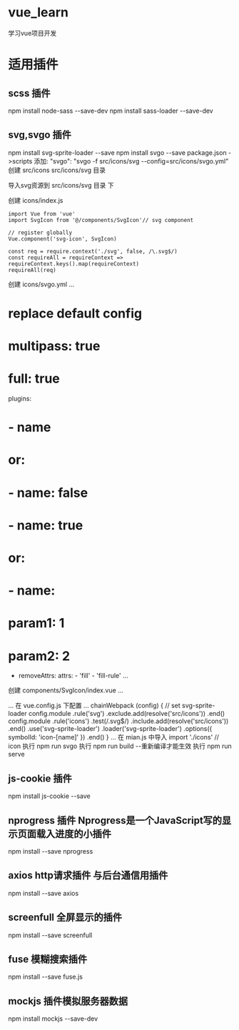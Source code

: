 # vue_learn
学习vue项目开发

# 适用插件
## scss 插件
npm install node-sass --save-dev
npm install sass-loader --save-dev

## svg,svgo 插件
npm install svg-sprite-loader --save
npm install svgo --save
package.json ->scripts 添加: "svgo": "svgo -f src/icons/svg --config=src/icons/svgo.yml"
创建 src/icons src/icons/svg 目录 

导入svg资源到 src/icons/svg 目录 下

创建 icons/index.js
```
import Vue from 'vue'
import SvgIcon from '@/components/SvgIcon'// svg component

// register globally
Vue.component('svg-icon', SvgIcon)

const req = require.context('./svg', false, /\.svg$/)
const requireAll = requireContext => requireContext.keys().map(requireContext)
requireAll(req)
```
创建 icons/svgo.yml
...
# replace default config

# multipass: true
# full: true

plugins:

  # - name
  #
  # or:
  # - name: false
  # - name: true
  #
  # or:
  # - name:
  #     param1: 1
  #     param2: 2

- removeAttrs:
    attrs:
      - 'fill'
      - 'fill-rule'
...

创建 components/SvgIcon/index.vue
...
<template>
  <div
    v-if="isExternal"
    :style="styleExternalIcon"
    class="svg-external-icon svg-icon"
    v-on="$listeners"
  />
  <svg
    v-else
    :class="svgClass"
    aria-hidden="true"
    v-on="$listeners"
  >
    <use :xlink:href="iconName" />
  </svg>
</template>

<script>
// doc: https://panjiachen.github.io/vue-element-admin-site/feature/component/svg-icon.html#usage
import { isExternal } from '@/utils/validate'

export default {
  name: 'SvgIcon',
  props: {
    iconClass: {
      type: String,
      required: true
    },
    className: {
      type: String,
      default: ''
    }
  },
  computed: {
    isExternal() {
      return isExternal(this.iconClass)
    },
    iconName() {
      return `#icon-${this.iconClass}`
    },
    svgClass() {
      if (this.className) {
        return 'svg-icon ' + this.className
      } else {
        return 'svg-icon'
      }
    },
    styleExternalIcon() {
      return {
        mask: `url(${this.iconClass}) no-repeat 50% 50%`,
        '-webkit-mask': `url(${this.iconClass}) no-repeat 50% 50%`
      }
    }
  }
}
</script>

<style scoped>
.svg-icon {
  width: 1em;
  height: 1em;
  vertical-align: -0.15em;
  fill: currentColor;
  overflow: hidden;
}

.svg-external-icon {
  background-color: currentColor;
  mask-size: cover !important;
  display: inline-block;
}
</style>
...
在 vue.config.js 下配置 
...
  chainWebpack (config) {
    // set svg-sprite-loader
    config.module
      .rule('svg')
      .exclude.add(resolve('src/icons'))
      .end()
    config.module
      .rule('icons')
      .test(/\.svg$/)
      .include.add(resolve('src/icons'))
      .end()
      .use('svg-sprite-loader')
      .loader('svg-sprite-loader')
      .options({
        symbolId: 'icon-[name]'
      })
      .end()
  }
...
在 mian.js 中导入 import './icons' // icon
执行 npm run svgo
执行 npm run build  --重新编译才能生效
执行 npm run serve


## js-cookie 插件
npm install js-cookie --save

## nprogress 插件 Nprogress是一个JavaScript写的显示页面载入进度的小插件
npm install --save nprogress

## axios http请求插件 与后台通信用插件
npm install --save axios

## screenfull 全屏显示的插件
npm install --save screenfull

## fuse 模糊搜索插件
npm install --save fuse.js

## mockjs 插件模拟服务器数据
npm install mockjs --save-dev